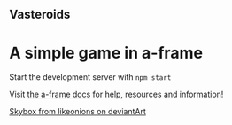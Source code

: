 ## Vasteroids
# A simple game in a-frame

Start the development server with `npm start`

Visit [the a-frame docs](https://aframe.io/docs/0.3.0/introduction/) for help, resources and information!


[Skybox from likeonions on deviantArt](http://likeonions.deviantart.com/art/Wormhole-Space-Equirectangular-Skybox-587119511)
